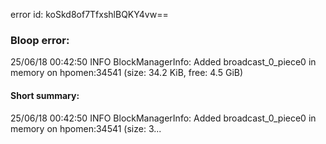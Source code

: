 error id: koSkd8of7TfxshlBQKY4vw==
### Bloop error:

25/06/18 00:42:50 INFO BlockManagerInfo: Added broadcast_0_piece0 in memory on hpomen:34541 (size: 34.2 KiB, free: 4.5 GiB)
#### Short summary: 

25/06/18 00:42:50 INFO BlockManagerInfo: Added broadcast_0_piece0 in memory on hpomen:34541 (size: 3...